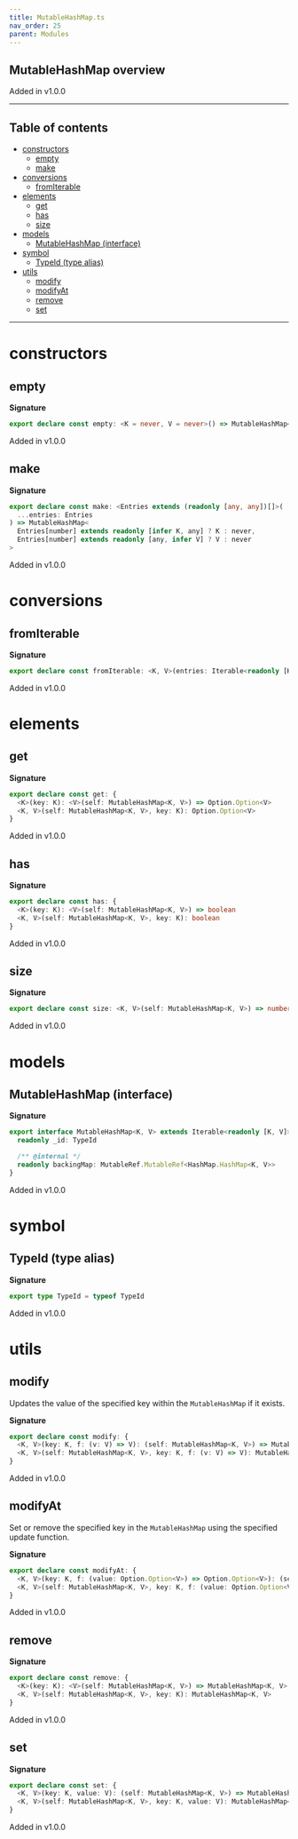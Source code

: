 ```yaml
---
title: MutableHashMap.ts
nav_order: 25
parent: Modules
---
```


## MutableHashMap overview

Added in v1.0.0

---

<h2 class="text-delta">Table of contents</h2>

- [constructors](#constructors)
  - [empty](#empty)
  - [make](#make)
- [conversions](#conversions)
  - [fromIterable](#fromiterable)
- [elements](#elements)
  - [get](#get)
  - [has](#has)
  - [size](#size)
- [models](#models)
  - [MutableHashMap (interface)](#mutablehashmap-interface)
- [symbol](#symbol)
  - [TypeId (type alias)](#typeid-type-alias)
- [utils](#utils)
  - [modify](#modify)
  - [modifyAt](#modifyat)
  - [remove](#remove)
  - [set](#set)

---

# constructors

## empty

**Signature**

```ts
export declare const empty: <K = never, V = never>() => MutableHashMap<K, V>
```

Added in v1.0.0

## make

**Signature**

```ts
export declare const make: <Entries extends (readonly [any, any])[]>(
  ...entries: Entries
) => MutableHashMap<
  Entries[number] extends readonly [infer K, any] ? K : never,
  Entries[number] extends readonly [any, infer V] ? V : never
>
```

Added in v1.0.0

# conversions

## fromIterable

**Signature**

```ts
export declare const fromIterable: <K, V>(entries: Iterable<readonly [K, V]>) => MutableHashMap<K, V>
```

Added in v1.0.0

# elements

## get

**Signature**

```ts
export declare const get: {
  <K>(key: K): <V>(self: MutableHashMap<K, V>) => Option.Option<V>
  <K, V>(self: MutableHashMap<K, V>, key: K): Option.Option<V>
}
```

Added in v1.0.0

## has

**Signature**

```ts
export declare const has: {
  <K>(key: K): <V>(self: MutableHashMap<K, V>) => boolean
  <K, V>(self: MutableHashMap<K, V>, key: K): boolean
}
```

Added in v1.0.0

## size

**Signature**

```ts
export declare const size: <K, V>(self: MutableHashMap<K, V>) => number
```

Added in v1.0.0

# models

## MutableHashMap (interface)

**Signature**

```ts
export interface MutableHashMap<K, V> extends Iterable<readonly [K, V]>, Pipeable<MutableHashMap<K, V>> {
  readonly _id: TypeId

  /** @internal */
  readonly backingMap: MutableRef.MutableRef<HashMap.HashMap<K, V>>
}
```

Added in v1.0.0

# symbol

## TypeId (type alias)

**Signature**

```ts
export type TypeId = typeof TypeId
```

Added in v1.0.0

# utils

## modify

Updates the value of the specified key within the `MutableHashMap` if it exists.

**Signature**

```ts
export declare const modify: {
  <K, V>(key: K, f: (v: V) => V): (self: MutableHashMap<K, V>) => MutableHashMap<K, V>
  <K, V>(self: MutableHashMap<K, V>, key: K, f: (v: V) => V): MutableHashMap<K, V>
}
```

Added in v1.0.0

## modifyAt

Set or remove the specified key in the `MutableHashMap` using the specified
update function.

**Signature**

```ts
export declare const modifyAt: {
  <K, V>(key: K, f: (value: Option.Option<V>) => Option.Option<V>): (self: MutableHashMap<K, V>) => MutableHashMap<K, V>
  <K, V>(self: MutableHashMap<K, V>, key: K, f: (value: Option.Option<V>) => Option.Option<V>): MutableHashMap<K, V>
}
```

Added in v1.0.0

## remove

**Signature**

```ts
export declare const remove: {
  <K>(key: K): <V>(self: MutableHashMap<K, V>) => MutableHashMap<K, V>
  <K, V>(self: MutableHashMap<K, V>, key: K): MutableHashMap<K, V>
}
```

Added in v1.0.0

## set

**Signature**

```ts
export declare const set: {
  <K, V>(key: K, value: V): (self: MutableHashMap<K, V>) => MutableHashMap<K, V>
  <K, V>(self: MutableHashMap<K, V>, key: K, value: V): MutableHashMap<K, V>
}
```

Added in v1.0.0
